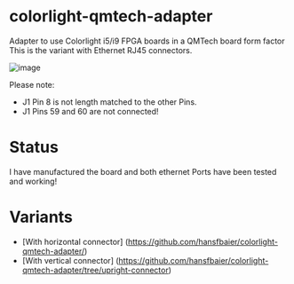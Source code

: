 # colorlight-qmtech-adapter
Adapter to use Colorlight i5/i9 FPGA boards in a QMTech board form factor
This is the variant with Ethernet RJ45 connectors.

![image](https://user-images.githubusercontent.com/148607/165222973-dd43806d-d9d7-4b6b-a441-a33bbaa04d81.png)

Please note:
* J1 Pin 8 is not length matched to the other Pins.
* J1 Pins 59 and 60 are not connected!

# Status
I have manufactured the board and both ethernet Ports have been tested and working!

# Variants
* [With horizontal connector] (https://github.com/hansfbaier/colorlight-qmtech-adapter/)
* [With vertical connector] (https://github.com/hansfbaier/colorlight-qmtech-adapter/tree/upright-connector)
